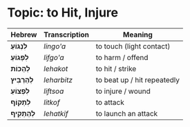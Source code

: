 # Topic: to Hit, Injure

| **Hebrew**  | **Transcription**  | **Meaning**             |
|---------------|-------------|----------------------------|
| **לִנְגּוֹעַ**  | *lingo'a*     | to touch (light contact)     |
| **לִפְגוֹעַ**   | *lifgo'a*     | to harm / offend            |
| **לְהַכּוֹת**   | *lehakot*     | to hit / strike             |
| **לְהַרְבִּיץ** | *leharbitz*   | to beat up / hit repeatedly  |
| **לִפְצוֹעַ**   | *liftsoa*     | to injure / wound           |
| **לִתְקוֹף**    | *litkof*      | to attack                  |
| **לְהַתְקִיף**  | *lehatkif*    | to launch an attack         |
